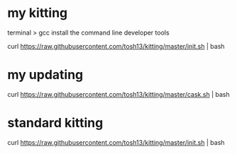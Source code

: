 # my kitting
terminal > gcc
install the command line developer tools

curl https://raw.githubusercontent.com/tosh13/kitting/master/init.sh | bash

# my updating
curl https://raw.githubusercontent.com/tosh13/kitting/master/cask.sh | bash

# standard kitting
curl https://raw.githubusercontent.com/tosh13/kitting/master/init.sh | bash

